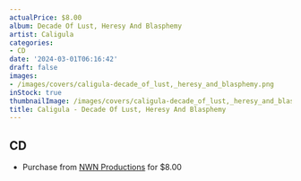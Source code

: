 ```yaml
---
actualPrice: $8.00
album: Decade Of Lust, Heresy And Blasphemy
artist: Caligula
categories:
- CD
date: '2024-03-01T06:16:42'
draft: false
images:
- /images/covers/caligula-decade_of_lust,_heresy_and_blasphemy.png
inStock: true
thumbnailImage: /images/covers/caligula-decade_of_lust,_heresy_and_blasphemy-thumb.png
title: Caligula - Decade Of Lust, Heresy And Blasphemy
---
```


## CD
* Purchase from [NWN Productions](http://shop.nwnprod.com/index.php?route=product/product&path=93&product_id=45616&sort=pd.name&order=ASC) for $8.00
